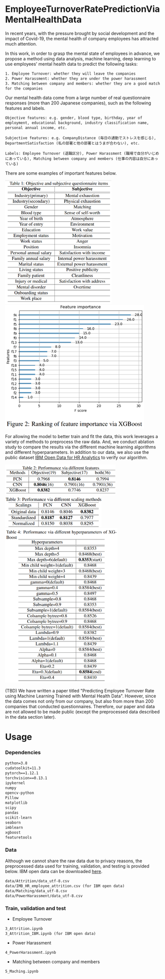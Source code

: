 # EmployeeTurnoverRatePredictionViaMentalHealthData
In recent years, with the pressure brought by social development and the impact of Covid-19, the mental health of company employees has attracted much attention.

In this work, in order to grasp the mental state of employees in advance, we propose a method using data analysis, machine learning, deep learning to use employees' mental health data to predict the following tasks: 
```
1. Employee Turnover: whether they will leave the companies
2. Power Harassment: whether they are under the power harassment 
3. Matching between company and members: whether they are a good match for the companies
```

Our mental health data come from a large number of real questionnaire responses (more than 200 Japanese companies), such as the following features and labels.
```
Objective features: e.g. gender, blood type, birthday, year of employment, educational background, industry classification name, personal annual income, etc.

Subjective features: e.g. CompanyDistance (毎日の通勤でストレスを感じる), DepartmentSatisfaction (私の部署と他の部署とはうまが合わない), etc.

Labels: Employee Turnover (退職区分), Power Harassment (職場で自分がいじめにあっている), Matching between company and members (仕事の内容は自分にあっている)
```

There are some examples of important features below.

<img src = './evidence/tab1.png' alt='drawing' height='400'/>
<img src = './evidence/fig2.png' alt='drawing' height='400'/>

For allowing the model to better train and fit the data, this work leverages a variety of methods to preprocess the raw data. And, we conduct ablation study to compare the results via the different machine learning algorithms and different hyperparameters. In addition to our data, we also use the public dataset [IBM Open Data for HR Analytics](https://www.kaggle.com/datasets/pavansubhasht/ibm-hr-analytics-attrition-dataset) to verify our algorithm.

<img src = './evidence/table2/tab2.png' alt='drawing' height='100'/>
<img src = './evidence/table3/tab3.png' alt='drawing' height='100'/>

<img src = './evidence/table4/tab4.png' alt='drawing' height='500'/>

(TBD) We have written a paper titled "Predicting Employee Turnover Rate using Machine Learning Trained with Mental Health Data". However, since the data comes not only from our company, but also from more than 200 companies that conducted questionnaires. Therefore, our paper and data are not allowed to be made public (except the preprocessed data described in the data section later).


# Usage
### Dependencies
```
python=3.8
cudatoolkit=11.3
pytorch==1.12.1
torchvision==0.13.1
ipykernel
numpy
opencv-python
Pillow
matplotlib
scipy
pandas
scikit-learn
seaborn
imblearn
xgboost
featuretools
```

### Data
Although we cannot share the raw data due to privacy reasons, the preprocessed data used for training, validation, and testing is provided below. IBM open data can be downloaded [here](https://www.kaggle.com/datasets/pavansubhasht/ibm-hr-analytics-attrition-dataset).
```
data/Attrition/data_utf-8.csv
data/IMB_HR_employee_attrition.csv (for IBM open data)
data/Matching/data_utf-8.csv
data/PowerHarassment/data_utf-8.csv
```

### Train, validation and test

- Employee Turnover
```
3_Attrition.ipynb
3_Attrition_IBM.ipynb (for IBM open data)
```

- Power Harassment
```
4_PowerHarassment.ipynb
```

- Matching between company and members
```
5_Maching.ipynb
```


